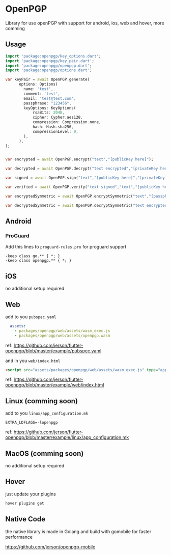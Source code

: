 # OpenPGP

Library for use openPGP with support for android, ios, web and hover, more comming

## Usage

```dart
import 'package:openpgp/key_options.dart';
import 'package:openpgp/key_pair.dart';
import 'package:openpgp/openpgp.dart';
import 'package:openpgp/options.dart';

var keyPair = await OpenPGP.generate(
      options: Options(
        name: 'test',
        comment: 'test',
        email: 'test@test.com',
        passphrase: "123456",
        keyOptions: KeyOptions(
            rsaBits: 2048,
            cipher: Cypher.aes128,
            compression: Compression.none,
            hash: Hash.sha256,
            compressionLevel: 0,
        ),
      ),
);


var encrypted = await OpenPGP.encrypt("text","[publicKey here]");

var decrypted = await OpenPGP.decrypt("text encrypted","[privateKey here]","[passphrase here]");

var signed = await OpenPGP.sign("text","[publicKey here]","[privateKey here]","[passphrase here]");

var verified = await OpenPGP.verify("text signed","text","[publicKey here]");

var encryptedSymmetric = await OpenPGP.encryptSymmetric("text","[passphrase here]");

var decryptedSymmetric = await OpenPGP.decryptSymmetric("text encrypted","[passphrase here]");

```


## Android
### ProGuard

Add this lines to `proguard-rules.pro` for proguard support

```proguard
-keep class go.** { *; }
-keep class openpgp.** { *; }
```
## iOS

no additional setup required

## Web

add to you `pubspec.yaml`

```yaml
  assets:
    - packages/openpgp/web/assets/wasm_exec.js
    - packages/openpgp/web/assets/openpgp.wasm
```
ref: https://github.com/jerson/flutter-openpgp/blob/master/example/pubspec.yaml


and in you `web/index.html`
```html
<script src="assets/packages/openpgp/web/assets/wasm_exec.js" type="application/javascript"></script>
```
ref: https://github.com/jerson/flutter-openpgp/blob/master/example/web/index.html

## Linux (comming soon)

add to you `linux/app_configuration.mk`

```make
EXTRA_LDFLAGS=-lopenpgp
```
ref: https://github.com/jerson/flutter-openpgp/blob/master/example/linux/app_configuration.mk

## MacOS (comming soon)

no additional setup required

## Hover

just update your plugins

```bash
hover plugins get
```


## Native Code

the native library is made in Golang and build with gomobile for faster performance

https://github.com/jerson/openpgp-mobile

